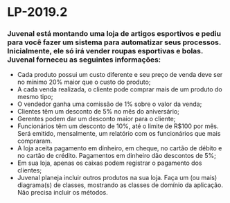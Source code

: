 # LP-2019.2

### Juvenal está montando uma loja de artigos esportivos e pediu para você fazer um sistema para automatizar seus processos. Inicialmente, ele só irá vender roupas esportivas e bolas. Juvenal forneceu as seguintes informações:
* Cada produto possui um custo diferente e seu preço de venda deve ser no mínimo 20% maior que o custo do produto;
* A cada venda realizada, o cliente pode comprar mais de um produto do mesmo tipo;
* O vendedor ganha uma comissão de 1% sobre o valor da venda;
* Clientes têm um desconto de 5% no mês do aniversário;
* Gerentes podem dar um desconto maior para o cliente;
* Funcionários têm um desconto de 10%, até o limite de R$100 por mês. Será emitido, mensalmente, um relatório com os funcionários que mais compraram.
* A loja aceita pagamento em dinheiro, em cheque, no cartão de débito e no cartão de crédito. Pagamentos em dinheiro dão descontos de 5%;
* Em sua loja, apenas os caixas podem registrar o pagamento dos clientes;
* Juvenal planeja incluir outros produtos na sua loja.
Faça um (ou mais) diagrama(s) de classes, mostrando as classes de domínio da aplicação. Não precisa incluir os métodos.
